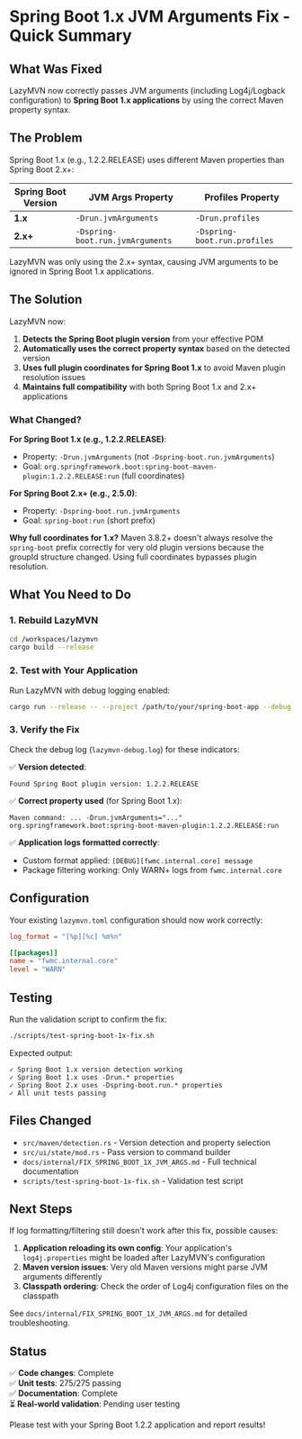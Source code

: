 # Spring Boot 1.x JVM Arguments Fix - Quick Summary

## What Was Fixed

LazyMVN now correctly passes JVM arguments (including Log4j/Logback configuration) to **Spring Boot 1.x applications** by using the correct Maven property syntax.

## The Problem

Spring Boot 1.x (e.g., 1.2.2.RELEASE) uses different Maven properties than Spring Boot 2.x+:

| Spring Boot Version | JVM Args Property | Profiles Property |
|---------------------|-------------------|-------------------|
| **1.x** | `-Drun.jvmArguments` | `-Drun.profiles` |
| **2.x+** | `-Dspring-boot.run.jvmArguments` | `-Dspring-boot.run.profiles` |

LazyMVN was only using the 2.x+ syntax, causing JVM arguments to be ignored in Spring Boot 1.x applications.

## The Solution

LazyMVN now:

1. **Detects the Spring Boot plugin version** from your effective POM
2. **Automatically uses the correct property syntax** based on the detected version
3. **Uses full plugin coordinates for Spring Boot 1.x** to avoid Maven plugin resolution issues
4. **Maintains full compatibility** with both Spring Boot 1.x and 2.x+ applications

### What Changed?

**For Spring Boot 1.x (e.g., 1.2.2.RELEASE)**:
- Property: `-Drun.jvmArguments` (not `-Dspring-boot.run.jvmArguments`)
- Goal: `org.springframework.boot:spring-boot-maven-plugin:1.2.2.RELEASE:run` (full coordinates)

**For Spring Boot 2.x+ (e.g., 2.5.0)**:
- Property: `-Dspring-boot.run.jvmArguments`
- Goal: `spring-boot:run` (short prefix)

**Why full coordinates for 1.x?** Maven 3.8.2+ doesn't always resolve the `spring-boot` prefix correctly for very old plugin versions because the groupId structure changed. Using full coordinates bypasses plugin resolution.

## What You Need to Do

### 1. Rebuild LazyMVN

```bash
cd /workspaces/lazymvn
cargo build --release
```

### 2. Test with Your Application

Run LazyMVN with debug logging enabled:

```bash
cargo run --release -- --project /path/to/your/spring-boot-app --debug
```

### 3. Verify the Fix

Check the debug log (`lazymvn-debug.log`) for these indicators:

✅ **Version detected**:
```
Found Spring Boot plugin version: 1.2.2.RELEASE
```

✅ **Correct property used** (for Spring Boot 1.x):
```
Maven command: ... -Drun.jvmArguments="..." org.springframework.boot:spring-boot-maven-plugin:1.2.2.RELEASE:run
```

✅ **Application logs formatted correctly**:
- Custom format applied: `[DEBUG][fwmc.internal.core] message`
- Package filtering working: Only WARN+ logs from `fwmc.internal.core`

## Configuration

Your existing `lazymvn.toml` configuration should now work correctly:

```toml
log_format = "[%p][%c] %m%n"

[[packages]]
name = "fwmc.internal.core"
level = "WARN"
```

## Testing

Run the validation script to confirm the fix:

```bash
./scripts/test-spring-boot-1x-fix.sh
```

Expected output:
```
✓ Spring Boot 1.x version detection working
✓ Spring Boot 1.x uses -Drun.* properties
✓ Spring Boot 2.x uses -Dspring-boot.run.* properties
✓ All unit tests passing
```

## Files Changed

- `src/maven/detection.rs` - Version detection and property selection
- `src/ui/state/mod.rs` - Pass version to command builder
- `docs/internal/FIX_SPRING_BOOT_1X_JVM_ARGS.md` - Full technical documentation
- `scripts/test-spring-boot-1x-fix.sh` - Validation test script

## Next Steps

If log formatting/filtering still doesn't work after this fix, possible causes:

1. **Application reloading its own config**: Your application's `log4j.properties` might be loaded after LazyMVN's configuration
2. **Maven version issues**: Very old Maven versions might parse JVM arguments differently
3. **Classpath ordering**: Check the order of Log4j configuration files on the classpath

See `docs/internal/FIX_SPRING_BOOT_1X_JVM_ARGS.md` for detailed troubleshooting.

## Status

✅ **Code changes**: Complete  
✅ **Unit tests**: 275/275 passing  
✅ **Documentation**: Complete  
⏳ **Real-world validation**: Pending user testing

Please test with your Spring Boot 1.2.2 application and report results!
